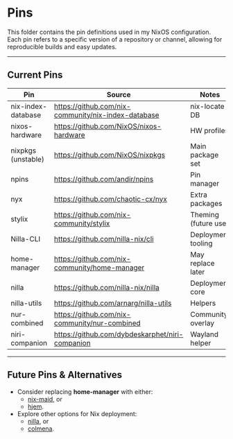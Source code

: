 # Pins

This folder contains the pin definitions used in my NixOS configuration.
Each pin refers to a specific version of a repository or channel, allowing for reproducible builds and easy updates.

---

## Current Pins

| Pin | Source | Notes |
|-----|--------|-------|
| nix-index-database | https://github.com/nix-community/nix-index-database | nix-locate DB |
| nixos-hardware | https://github.com/NixOS/nixos-hardware | HW profiles |
| nixpkgs (unstable) | https://github.com/NixOS/nixpkgs | Main package set |
| npins | https://github.com/andir/npins | Pin manager |
| nyx | https://github.com/chaotic-cx/nyx | Extra packages |
| stylix | https://github.com/nix-community/stylix | Theming (future use) |
| Nilla-CLI | https://github.com/nilla-nix/cli | Deployment tooling |
| home-manager | https://github.com/nix-community/home-manager | May replace later |
| nilla | https://github.com/nilla-nix/nilla | Deployment core |
| nilla-utils | https://github.com/arnarg/nilla-utils | Helpers |
| nur-combined | https://github.com/nix-community/nur-combined | Community overlay |
| niri-companion | https://github.com/dybdeskarphet/niri-companion | Wayland helper |

---

## Future Pins & Alternatives

- Consider replacing **home-manager** with either:
  - [nix-maid](https://github.com/viperML/nix-maid), or
  - [hjem](https://github.com/feel-co/hjem).
- Explore other options for Nix deployment:
  - [nilla](https://github.com/nilla-nix/nilla), or
  - [colmena](https://github.com/zhaofengli/colmena).
